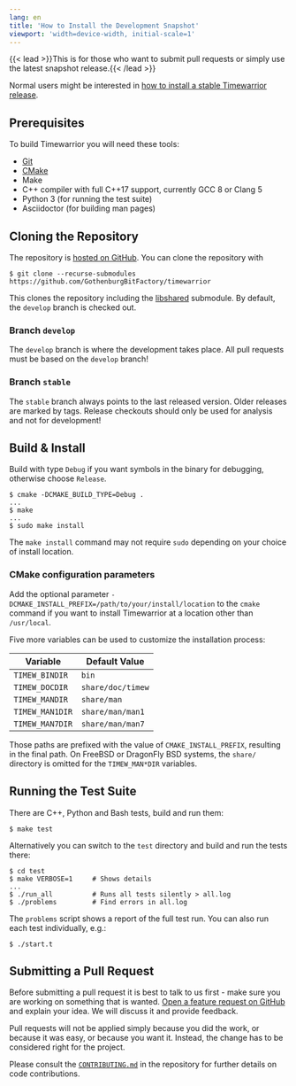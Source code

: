 ```yaml
---
lang: en
title: 'How to Install the Development Snapshot'
viewport: 'width=device-width, initial-scale=1'
---
```


{{< lead >}}This is for those who want to submit pull requests or simply use the latest snapshot release.{{< /lead >}}

Normal users might be interested in [how to install a stable Timewarrior release](/docs/install).

## Prerequisites

To build Timewarrior you will need these tools:

* [Git](https://git-scm.com)
* [CMake](https://cmake.org)
* Make
* C++ compiler with full C++17 support, currently GCC 8 or Clang 5
* Python 3 (for running the test suite)
* Asciidoctor (for building man pages)

## Cloning the Repository

The repository is [hosted on GitHub](https://github.com/GothenburgBitFactory/timewarrior).
You can clone the repository with

```
$ git clone --recurse-submodules https://github.com/GothenburgBitFactory/timewarrior
```

This clones the repository including the [libshared](https://github.com/GothenburgBitFactory/libshared) submodule.
By default, the `develop` branch is checked out.

### Branch `develop`

The `develop` branch is where the development takes place.
All pull requests must be based on the `develop` branch!

### Branch `stable`

The `stable` branch always points to the last released version.
Older releases are marked by tags.
Release checkouts should only be used for analysis and not for development!

## Build & Install

Build with type `Debug` if you want symbols in the binary for debugging, otherwise choose `Release`.
```
$ cmake -DCMAKE_BUILD_TYPE=Debug .
...
$ make
...
$ sudo make install
```
The `make install` command may not require `sudo` depending on your choice of install location.

### CMake configuration parameters

Add the optional parameter `-DCMAKE_INSTALL_PREFIX=/path/to/your/install/location` to the `cmake` command if you want to install Timewarrior at a location other than `/usr/local`.

Five more variables can be used to customize the installation process:

| Variable        | Default Value     |
|-----------------|-------------------|
| `TIMEW_BINDIR`  | `bin`             |
| `TIMEW_DOCDIR`  | `share/doc/timew` |
| `TIMEW_MANDIR`  | `share/man`       |
| `TIMEW_MAN1DIR` | `share/man/man1`  |
| `TIMEW_MAN7DIR` | `share/man/man7`  |

Those paths are prefixed with the value of `CMAKE_INSTALL_PREFIX`, resulting in the final path.
On FreeBSD or DragonFly BSD systems, the `share/` directory is omitted for the `TIMEW_MAN*DIR` variables.

## Running the Test Suite

There are C++, Python and Bash tests, build and run them:
```
$ make test
```
Alternatively you can switch to the `test` directory and build and run the tests there:
```
$ cd test
$ make VERBOSE=1     # Shows details
...
$ ./run_all          # Runs all tests silently > all.log
$ ./problems         # Find errors in all.log
```

The `problems` script shows a report of the full test run.
You can also run each test individually, e.g.:

```
$ ./start.t
```

## Submitting a Pull Request

Before submitting a pull request it is best to talk to us first - make sure you are working on something that is wanted.
[Open a feature request on GitHub](https://github.com/GothenburgBitFactory/timewarrior/issues) and explain your idea.
We will discuss it and provide feedback.

Pull requests will not be applied simply because you did the work, or because it was easy, or because you want it.
Instead, the change has to be considered right for the project.

Please consult the [`CONTRIBUTING.md`](https://github.com/GothenburgBitFactory/timewarrior/blob/develop/CONTRIBUTING.md) in the repository for further details on code contributions.

